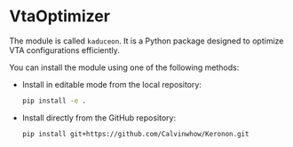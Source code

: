 # VtaOptimizer
The module is called `kaduceon`. It is a Python package designed to optimize VTA configurations efficiently.

You can install the module using one of the following methods:

- Install in editable mode from the local repository:
    ```bash
    pip install -e .
    ```

- Install directly from the GitHub repository:
    ```bash
    pip install git+https://github.com/Calvinwhow/Keronon.git
    ```
